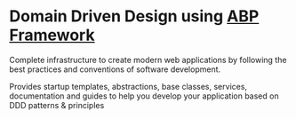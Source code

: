 # Domain Driven Design using [ABP Framework](https://abp.io/)

Complete infrastructure to create modern web applications by following the best practices and conventions of software development.

Provides startup templates, abstractions, base classes, services, documentation and guides to help you develop your application based on DDD patterns & principles
